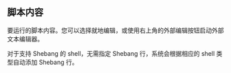 ## 脚本内容

要运行的脚本内容。您可以选择就地编辑，或使用右上角的外部编辑按钮启动外部文本编辑器。

对于支持 Shebang 的 shell，无需指定 Shebang 行，系统会根据相应的 shell 类型自动添加 Shebang 行。
